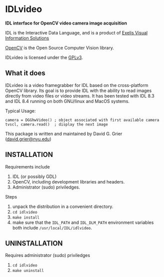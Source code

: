 # IDLvideo

**IDL interface for OpenCV video camera image acquisition**

IDL is the Interactive Data Language, and is a product of
[Exelis Visual Information Solutions](http://www.exelisvis.com)

[OpenCV](http://opencv.org) is the Open Source Computer Vision library.

IDLvideo is licensed under the
[GPLv3](http://www.gnu.org/licenses/licenses.html#GPL).

## What it does

IDLvideo is a video framegrabber for IDL based on the
cross-platform OpenCV library.  Its goal is to provide IDL
with the ability to read images directly from video files
or video streams.  It has been tested with IDL 8.3 and IDL 8.4
running on both GNU/linux and MacOS systems.

Typical Usage:

    camera = DGGhwVideo() ; object associated with first available camera
    tvscl, camera.read()  ; display the next image


This package is written and maintained by David G. Grier
(david.grier@nyu.edu)

## INSTALLATION

Requirements include

1. IDL (or possibly GDL)
2. OpenCV, including development libraries and headers.
3. Administrator (sudo) priviledges.

Steps

1. unpack the distribution in a convenient directory.
2. `cd idlvideo`
3. `make install`
4. make sure that the `IDL_PATH` and `IDL_DLM_PATH`
   environment variables both include `/usr/local/IDL/idlvideo`.

## UNINSTALLATION

Requires administrator (sudo) priviledges

1. `cd idlvideo`
2. `make uninstall`


